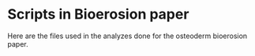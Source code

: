 # Scripts in Bioerosion paper
Here are the files used in the analyzes done for the osteoderm bioerosion paper.
